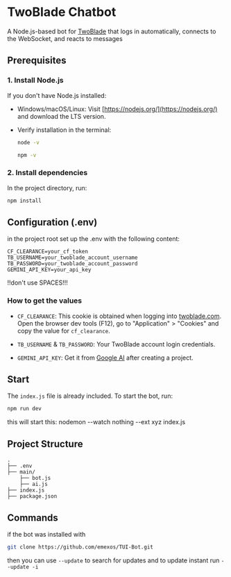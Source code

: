 # TwoBlade Chatbot

A Node.js-based bot for [TwoBlade](https://twoblade.com) that logs in automatically, connects to the WebSocket, and reacts to messages


## Prerequisites

### 1. Install Node.js

If you don't have Node.js installed:

* Windows/macOS/Linux:
  Visit [https://nodejs.org/](https://nodejs.org/) and download the LTS version.

* Verify installation in the terminal:

  ```bash
  node -v
  ```
  ```bash
  npm -v
  ```

### 2. Install dependencies

In the project directory, run:

```bash
npm install
```

## Configuration (.env)

in the project root set up the .env with the following content:

```
CF_CLEARANCE=your_cf_token
TB_USERNAME=your_twoblade_account_username
TB_PASSWORD=your_twoblade_account_password
GEMINI_API_KEY=your_api_key
```

!!don't use SPACES!!!

### How to get the values

* `CF_CLEARANCE`:
  This cookie is obtained when logging into [twoblade.com](https://twoblade.com).
  Open the browser dev tools (F12), go to "Application" > "Cookies" and copy the value for `cf_clearance`.

* `TB_USERNAME` & `TB_PASSWORD`:
  Your TwoBlade account login credentials.

* `GEMINI_API_KEY`:
  Get it from [Google AI](https://makersuite.google.com/app) after creating a project.

## Start

The `index.js` file is already included. To start the bot, run:

```bash
npm run dev
```
this will start this: nodemon --watch nothing --ext xyz index.js

## Project Structure

```
.
├── .env
├── main/
    ├── bot.js
    ├── ai.js
├── index.js
├── package.json
```

## Commands

if the bot was installed with 
```bash
git clone https://github.com/emexos/TUI-Bot.git
``` 
then you can use ```--update``` to search for updates and to update instant run ```--update -i```
